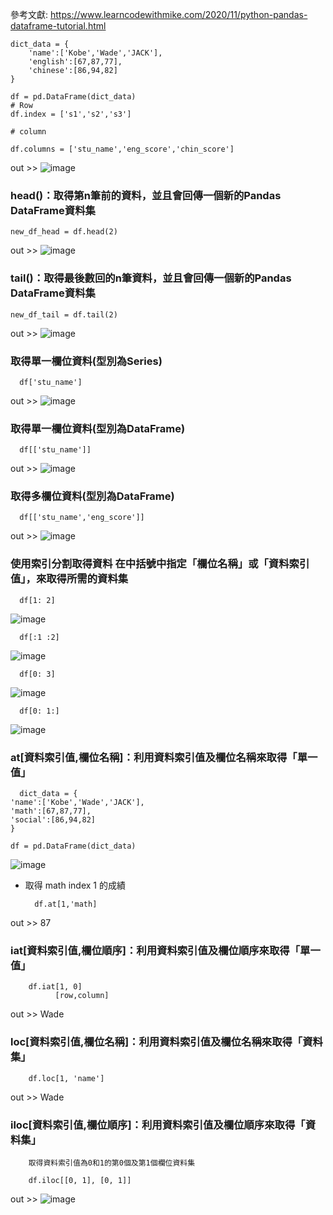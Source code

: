 參考文獻: https://www.learncodewithmike.com/2020/11/python-pandas-dataframe-tutorial.html    
    
    dict_data = {
        'name':['Kobe','Wade','JACK'],
        'english':[67,87,77],
        'chinese':[86,94,82]
    }

    df = pd.DataFrame(dict_data)
    # Row
    df.index = ['s1','s2','s3']

    # column 

    df.columns = ['stu_name','eng_score','chin_score']

out >> ![image](https://user-images.githubusercontent.com/112489587/208562693-eedb178b-93cb-4f16-bc58-b718629717ff.png)

### head()：取得第n筆前的資料，並且會回傳一個新的Pandas DataFrame資料集   

    new_df_head = df.head(2)
    
out >> ![image](https://user-images.githubusercontent.com/112489587/208562725-705b0baa-2720-4782-b534-f955dae95343.png)

### tail()：取得最後數回的n筆資料，並且會回傳一個新的Pandas DataFrame資料集
    
    new_df_tail = df.tail(2)

out >> ![image](https://user-images.githubusercontent.com/112489587/208562989-c1631dd8-f864-44b9-abcc-e2497a246da7.png)

### 取得單一欄位資料(型別為Series)     

      df['stu_name']
    
out >> ![image](https://user-images.githubusercontent.com/112489587/208563305-2f32cc88-21a3-4780-a28c-83d3acf4091f.png)




### 取得單一欄位資料(型別為DataFrame)    
    
      df[['stu_name']]
    
out >> ![image](https://user-images.githubusercontent.com/112489587/208563368-bac970f8-f1e4-4403-999f-57b3a7dbafcb.png)

### 取得多欄位資料(型別為DataFrame)     

      df[['stu_name','eng_score']]
      
out >> ![image](https://user-images.githubusercontent.com/112489587/208563888-26559301-4d5c-4142-8cea-baa6f8727c0f.png)

### 使用索引分割取得資料  在中括號中指定「欄位名稱」或「資料索引值」，來取得所需的資料集      


      df[1: 2]
![image](https://user-images.githubusercontent.com/112489587/208565570-00610c96-8e48-46ac-a825-89c624af1ca4.png)

      df[:1 :2]
![image](https://user-images.githubusercontent.com/112489587/208565611-e2b2584f-1112-4ed1-b207-fe8acaf3a110.png)

      df[0: 3]
![image](https://user-images.githubusercontent.com/112489587/208565665-b5b46706-033a-425f-a4d1-6f7f4b19b3f8.png)
      
      df[0: 1:]
![image](https://user-images.githubusercontent.com/112489587/208565694-ebab16b9-6600-4f32-a5b7-cbd0f2ba956d.png)
      
      
### at[資料索引值,欄位名稱]：利用資料索引值及欄位名稱來取得「單一值」       
      dict_data = {
    'name':['Kobe','Wade','JACK'],
    'math':[67,87,77],
    'social':[86,94,82]
    }

    df = pd.DataFrame(dict_data)
    
![image](https://user-images.githubusercontent.com/112489587/208567406-dc36ca36-8fe4-4a34-bb09-b5b9ddd552bc.png)

* 取得 math index 1 的成績       
    
        df.at[1,'math]

out >> 87

### iat[資料索引值,欄位順序]：利用資料索引值及欄位順序來取得「單一值」        

        df.iat[1, 0]
              [row,column]
out >> Wade

### loc[資料索引值,欄位名稱]：利用資料索引值及欄位名稱來取得「資料集」

        df.loc[1, 'name']
out >> Wade

### iloc[資料索引值,欄位順序]：利用資料索引值及欄位順序來取得「資料集」

        取得資料索引值為0和1的第0個及第1個欄位資料集
        
        df.iloc[[0, 1], [0, 1]]
        
out >> ![image](https://user-images.githubusercontent.com/112489587/208655868-d12011a8-b7ef-4900-9a7d-2cd62fcc62d9.png)

